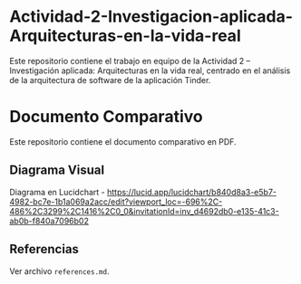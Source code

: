 # Actividad-2-Investigacion-aplicada-Arquitecturas-en-la-vida-real
Este repositorio contiene el trabajo en equipo de la Actividad 2 – Investigación aplicada: Arquitecturas en la vida real, centrado en el análisis de la arquitectura de software de la aplicación Tinder.

# Documento Comparativo

Este repositorio contiene el documento comparativo en PDF.

## Diagrama Visual

Diagrama en Lucidchart - https://lucid.app/lucidchart/b840d8a3-e5b7-4982-bc7e-1b1a069a2acc/edit?viewport_loc=-696%2C-486%2C3299%2C1416%2C0_0&invitationId=inv_d4692db0-e135-41c3-ab0b-f840a7096b02 

## Referencias

Ver archivo `references.md`.
